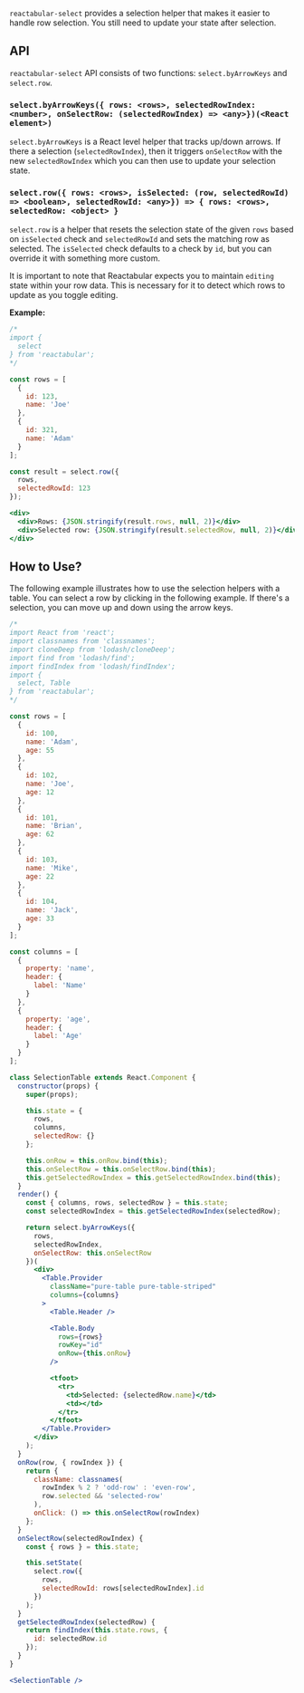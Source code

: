 `reactabular-select` provides a selection helper that makes it easier to handle row selection. You still need to update your state after selection.

## API

`reactabular-select` API consists of two functions: `select.byArrowKeys` and `select.row`.

### `select.byArrowKeys({ rows: <rows>, selectedRowIndex: <number>, onSelectRow: (selectedRowIndex) => <any>})(<React element>)`

`select.byArrowKeys` is a React level helper that tracks up/down arrows. If there a selection (`selectedRowIndex`), then it triggers `onSelectRow` with the new `selectedRowIndex` which you can then use to update your selection state.

### `select.row({ rows: <rows>, isSelected: (row, selectedRowId) => <boolean>, selectedRowId: <any>}) => { rows: <rows>, selectedRow: <object> }`

`select.row` is a helper that resets the selection state of the given `rows` based on `isSelected` check and `selectedRowId` and sets the matching row as selected. The `isSelected` check defaults to a check by `id`, but you can override it with something more custom.

It is important to note that Reactabular expects you to maintain `editing` state within your row data. This is necessary for it to detect which rows to update as you toggle editing.

**Example:**

```jsx
/*
import {
  select
} from 'reactabular';
*/

const rows = [
  {
    id: 123,
    name: 'Joe'
  },
  {
    id: 321,
    name: 'Adam'
  }
];

const result = select.row({
  rows,
  selectedRowId: 123
});

<div>
  <div>Rows: {JSON.stringify(result.rows, null, 2)}</div>
  <div>Selected row: {JSON.stringify(result.selectedRow, null, 2)}</div>
</div>
```

## How to Use?

The following example illustrates how to use the selection helpers with a table. You can select a row by clicking in the following example. If there's a selection, you can move up and down using the arrow keys.

```jsx
/*
import React from 'react';
import classnames from 'classnames';
import cloneDeep from 'lodash/cloneDeep';
import find from 'lodash/find';
import findIndex from 'lodash/findIndex';
import {
  select, Table
} from 'reactabular';
*/

const rows = [
  {
    id: 100,
    name: 'Adam',
    age: 55
  },
  {
    id: 102,
    name: 'Joe',
    age: 12
  },
  {
    id: 101,
    name: 'Brian',
    age: 62
  },
  {
    id: 103,
    name: 'Mike',
    age: 22
  },
  {
    id: 104,
    name: 'Jack',
    age: 33
  }
];

const columns = [
  {
    property: 'name',
    header: {
      label: 'Name'
    }
  },
  {
    property: 'age',
    header: {
      label: 'Age'
    }
  }
];

class SelectionTable extends React.Component {
  constructor(props) {
    super(props);

    this.state = {
      rows,
      columns,
      selectedRow: {}
    };

    this.onRow = this.onRow.bind(this);
    this.onSelectRow = this.onSelectRow.bind(this);
    this.getSelectedRowIndex = this.getSelectedRowIndex.bind(this);
  }
  render() {
    const { columns, rows, selectedRow } = this.state;
    const selectedRowIndex = this.getSelectedRowIndex(selectedRow);

    return select.byArrowKeys({
      rows,
      selectedRowIndex,
      onSelectRow: this.onSelectRow
    })(
      <div>
        <Table.Provider
          className="pure-table pure-table-striped"
          columns={columns}
        >
          <Table.Header />

          <Table.Body
            rows={rows}
            rowKey="id"
            onRow={this.onRow}
          />

          <tfoot>
            <tr>
              <td>Selected: {selectedRow.name}</td>
              <td></td>
            </tr>
          </tfoot>
        </Table.Provider>
      </div>
    );
  }
  onRow(row, { rowIndex }) {
    return {
      className: classnames(
        rowIndex % 2 ? 'odd-row' : 'even-row',
        row.selected && 'selected-row'
      ),
      onClick: () => this.onSelectRow(rowIndex)
    };
  }
  onSelectRow(selectedRowIndex) {
    const { rows } = this.state;

    this.setState(
      select.row({
        rows,
        selectedRowId: rows[selectedRowIndex].id
      })
    );
  }
  getSelectedRowIndex(selectedRow) {
    return findIndex(this.state.rows, {
      id: selectedRow.id
    });
  }
}

<SelectionTable />
```
